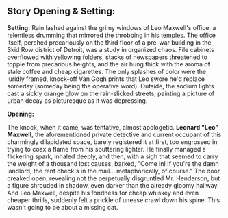 ## Story Opening & Setting:

**Setting:** Rain lashed against the grimy windows of Leo Maxwell's office, a relentless drumming that mirrored the throbbing in his temples. The office itself, perched precariously on the third floor of a pre-war building in the Skid Row district of Detroit, was a study in organized chaos. File cabinets overflowed with yellowing folders, stacks of newspapers threatened to topple from precarious heights, and the air hung thick with the aroma of stale coffee and cheap cigarettes. The only splashes of color were the luridly framed, knock-off Van Gogh prints that Leo swore he'd replace someday (someday being the operative word). Outside, the sodium lights cast a sickly orange glow on the rain-slicked streets, painting a picture of urban decay as picturesque as it was depressing.

**Opening:**

The knock, when it came, was tentative, almost apologetic. **Leonard "Leo" Maxwell**, the aforementioned private detective and current occupant of this charmingly dilapidated space, barely registered it at first, too engrossed in trying to coax a flame from his sputtering lighter. He finally managed a flickering spark, inhaled deeply, and then, with a sigh that seemed to carry the weight of a thousand lost causes, barked, "Come in! If you're the damn landlord, the rent check's in the mail... metaphorically, of course." The door creaked open, revealing not the perpetually disgruntled Mr. Henderson, but a figure shrouded in shadow, even darker than the already gloomy hallway. And Leo Maxwell, despite his fondness for cheap whiskey and even cheaper thrills, suddenly felt a prickle of unease crawl down his spine. This wasn't going to be about a missing cat.
